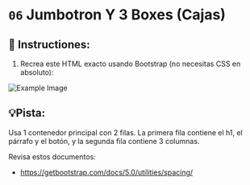 # `06` Jumbotron Y 3 Boxes (Cajas)

## 📝 Instructiones:

1. Recrea este HTML exacto usando Bootstrap (no necesitas CSS en absoluto):

![Example Image](https://github.com/4GeeksAcademy/bootstrap-exercises-tutorial/blob/master/.learn/assets/1509928737623_bb6c18c0353c4f29b8bf62f7bcfabdf2.png?raw=true)

## 💡Pista:

Usa 1 contenedor principal con 2 filas. La primera fila contiene el h1, el párrafo y el botón, y la segunda fila contiene 3 columnas.

Revisa estos documentos:
- https://getbootstrap.com/docs/5.0/utilities/spacing/
